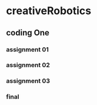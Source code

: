 # creativeRobotics

## coding One

### assignment 01

### assignment 02

### assignment 03

### final
